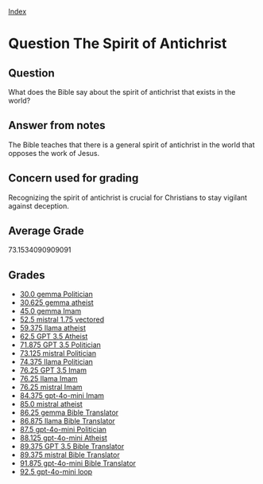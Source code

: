 
[Index](../../index.md)
# Question The Spirit of Antichrist
## Question
What does the Bible say about the spirit of antichrist that exists in the world?

## Answer from notes
The Bible teaches that there is a general spirit of antichrist in the world that opposes the work of Jesus.

## Concern used for grading
Recognizing the spirit of antichrist is crucial for Christians to stay vigilant against deception.

## Average Grade
73.1534090909091

## Grades
 * [30.0 gemma Politician](../answers/gemma_Politician/The_Spirit_of_Antichrist.md)
 * [30.625 gemma atheist](../answers/gemma_atheist/The_Spirit_of_Antichrist.md)
 * [45.0 gemma Imam](../answers/gemma_Imam/The_Spirit_of_Antichrist.md)
 * [52.5 mistral 1.75 vectored](../answers/mistral_1.75_vectored/The_Spirit_of_Antichrist.md)
 * [59.375 llama atheist](../answers/llama_atheist/The_Spirit_of_Antichrist.md)
 * [62.5 GPT 3.5 Atheist](../answers/GPT_3.5_Atheist/The_Spirit_of_Antichrist.md)
 * [71.875 GPT 3.5 Politician](../answers/GPT_3.5_Politician/The_Spirit_of_Antichrist.md)
 * [73.125 mistral Politician](../answers/mistral_Politician/The_Spirit_of_Antichrist.md)
 * [74.375 llama Politician](../answers/llama_Politician/The_Spirit_of_Antichrist.md)
 * [76.25 GPT 3.5 Imam](../answers/GPT_3.5_Imam/The_Spirit_of_Antichrist.md)
 * [76.25 llama Imam](../answers/llama_Imam/The_Spirit_of_Antichrist.md)
 * [76.25 mistral Imam](../answers/mistral_Imam/The_Spirit_of_Antichrist.md)
 * [84.375 gpt-4o-mini Imam](../answers/gpt-4o-mini_Imam/The_Spirit_of_Antichrist.md)
 * [85.0 mistral atheist](../answers/mistral_atheist/The_Spirit_of_Antichrist.md)
 * [86.25 gemma Bible Translator](../answers/gemma_Bible_Translator/The_Spirit_of_Antichrist.md)
 * [86.875 llama Bible Translator](../answers/llama_Bible_Translator/The_Spirit_of_Antichrist.md)
 * [87.5 gpt-4o-mini Politician](../answers/gpt-4o-mini_Politician/The_Spirit_of_Antichrist.md)
 * [88.125 gpt-4o-mini Atheist](../answers/gpt-4o-mini_Atheist/The_Spirit_of_Antichrist.md)
 * [89.375 GPT 3.5 Bible Translator](../answers/GPT_3.5_Bible_Translator/The_Spirit_of_Antichrist.md)
 * [89.375 mistral Bible Translator](../answers/mistral_Bible_Translator/The_Spirit_of_Antichrist.md)
 * [91.875 gpt-4o-mini Bible Translator](../answers/gpt-4o-mini_Bible_Translator/The_Spirit_of_Antichrist.md)
 * [92.5 gpt-4o-mini loop](../answers/gpt-4o-mini_loop/The_Spirit_of_Antichrist.md)
